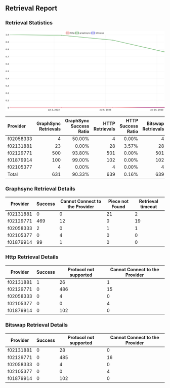 ## Retrieval Report
### Retrieval Statistics
<img src="https://raw.githubusercontent.com/data-preservation-programs/filplus-checker-assets/main/filecoin-project/filecoin-plus-large-datasets/issues/2029/1689837862727.png"/>

| Provider  | GraphSync Retrievals | GraphSync Success Ratio | HTTP Retrievals | HTTP Success Ratio | Bitswap Retrievals | Bitswap Success Ratio |
| :-------- | -------------------: | ----------------------: | --------------: | -----------------: | -----------------: | --------------------: |
| f02058333 |                    4 |                  50.00% |               4 |              0.00% |                  4 |                 0.00% |
| f02131881 |                   23 |                   0.00% |              28 |              3.57% |                 28 |                 0.00% |
| f02129771 |                  500 |                  93.80% |             501 |              0.00% |                501 |                 0.00% |
| f01879914 |                  100 |                  99.00% |             102 |              0.00% |                102 |                 0.00% |
| f02105377 |                    4 |                   0.00% |               4 |              0.00% |                  4 |                 0.00% |
| Total     |                  631 |                  90.33% |             639 |              0.16% |                639 |                 0.00% |

### Graphsync Retrieval Details
| Provider  | Success | Cannot Connect to the Provider | Piece not Found | Retrieval timeout |
| --------- | ------- | ------------------------------ | --------------- | ----------------- |
| f02131881 | 0       | 0                              | 21              | 2                 |
| f02129771 | 469     | 12                             | 0               | 19                |
| f02058333 | 2       | 0                              | 1               | 1                 |
| f02105377 | 0       | 4                              | 0               | 0                 |
| f01879914 | 99      | 1                              | 0               | 0                 |

### Http Retrieval Details
| Provider  | Success | Protocol not supported | Cannot Connect to the Provider |
| --------- | ------- | ---------------------- | ------------------------------ |
| f02131881 | 1       | 26                     | 1                              |
| f02129771 | 0       | 486                    | 15                             |
| f02058333 | 0       | 4                      | 0                              |
| f02105377 | 0       | 0                      | 4                              |
| f01879914 | 0       | 102                    | 0                              |

### Bitswap Retrieval Details
| Provider  | Success | Protocol not supported | Cannot Connect to the Provider |
| --------- | ------- | ---------------------- | ------------------------------ |
| f02131881 | 0       | 28                     | 0                              |
| f02129771 | 0       | 485                    | 16                             |
| f02058333 | 0       | 4                      | 0                              |
| f02105377 | 0       | 0                      | 4                              |
| f01879914 | 0       | 102                    | 0                              |
